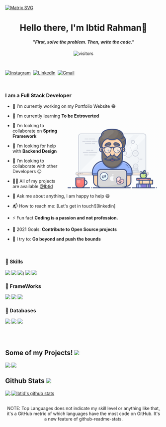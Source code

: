  [![Matrix SVG](https://raw.githubusercontent.com/rodrigograca31/rodrigograca31/master/matrix.svg)](https://www.youtube.com/watch?v=SDkAGkd4NLc)

<p>
  <h1 align="center"><b>Hello there, I'm Ibtid Rahman👋</b></h1>
</p>

<p>
  <h4 align="center"><b><i>"First, solve the problem. Then, write the code."</i></b></h4>
</p>

<p align="center">
    <img align="center" alt="visitors" src="https://gpvc.arturio.dev/Ibtid" />
</p>

<p align="center">
<br>

<a href="https://www.instagram.com/ibtidrahman/"><img src="https://img.shields.io/badge/instagram-%23E4405F.svg?&style=for-the-badge&logo=instagram&logoColor=white" alt="Instagram" /></a>&nbsp;
<a href="https://www.linkedin.com/in/sameer-memon-0019ab1a9/"><img src="https://img.shields.io/badge/linkedin-%230077B5.svg?&style=for-the-badge&logo=linkedin&logoColor=white" alt="LinkedIn" /></a>&nbsp;
<a href="mailto:ibtidrahman@iut-dhaka.com?subject=Hello%20Ibtid"><img src="https://img.shields.io/badge/gmail-%23D14836.svg?&style=for-the-badge&logo=gmail&logoColor=white" alt="Gmail"/></a>&nbsp;
<!--<a href="https://kkvanonymous.github.io/"><img alt="Website" src="https://img.shields.io/website?style=for-the-badge&up_message=portfolio&url=https%3A%2F%2Fkkvanonymous.github.io%2F"></a>-->
</p>

<br>

### I am a Full Stack Developer
<!-- - 💻 SDE Intern @ <a href="https://pureid.io">PureID </a>-->

- 🔭 I’m currently working on my Portfolio Website :grin:

- 🌱 I’m currently learning **To be Extroverted** <img align="right" style="width:20rem; height:auto" src="https://raw.githubusercontent.com/Elanza-48/Elanza-48/41a4790484e268102dfdab2b7c59d440d3ffafab/resources/img/geek.gif"/>

- 👯 I’m looking to collaborate on **Spring Framework**

- 🤝 I’m looking for help with **Backend Design**

- 👯 I’m looking to collaborate with other Developers :wink:

- 👨‍💻 All of my projects are available [@Ibtid](github.com/Ibtid)

- 💬 Ask me about anything, I am happy to help :smile:

- 📬 How to reach me: [Let's get in touch!][linkedin]

- ⚡ Fun fact **Coding is a passion and not profession.**

- 🥅 2021 Goals: **Contribute to Open Source projects**

- 🧗 I try to: **Go beyond and push the bounds**

<br>

### 🔧 Skills

![](https://img.shields.io/badge/Code-HTML5-informational?style=flat&logo=html5&logoColor=white&color=ffbf00)
![](https://img.shields.io/badge/Code-CSS-informational?style=flat&logo=css3&logoColor=white&color=ffbf00)
![](https://img.shields.io/badge/Code-JavaScript-informational?style=flat&logo=javascript&logoColor=white&color=ffbf00))
![](https://img.shields.io/badge/Code-JAVA-informational?style=flat&logo=java&logoColor=white&color=ffbf00)
![](https://img.shields.io/badge/Code-Nodejs-informational?style=flat&logo=Node.js&logoColor=white&color=ffbf00)

### 🔧 FrameWorks

![](https://img.shields.io/badge/Framework-React-informational?style=flat&logo=react&logoColor=white&color=2bbc8a)
![](https://img.shields.io/badge/Framework-Express-informational?style=flat&logo=express&logoColor=white&color=2bbc8a)
![](https://img.shields.io/badge/Framework-Svelte-informational?style=flat&logo=Svelte&logoColor=white&color=2bbc8a)

### 🔧 Databases

![](https://img.shields.io/badge/Database-MYSQL-informational?style=flat&logo=mysql&logoColor=white&color=ff471a)
![](https://img.shields.io/badge/Database-MongoDB-informational?style=flat&logo=mongodb&logoColor=white&color=ff471a)
![](https://img.shields.io/badge/Database-Firebase-informational?style=flat&logo=firebase&logoColor=white&color=ff471a)

<br/>
<br/>

## Some of my Projects! <img src="https://media.giphy.com/media/QssGEmpkyEOhBCb7e1/giphy.gif" width="25px">
<a href="https://github.com/Ibtid/Horek-Rokom">
  <!-- Change the `github-readme-stats.anuraghazra1.vercel.app` to `github-readme-stats.vercel.app`  -->
  <img align="center" src="https://github-readme-stats.vercel.app/api/pin/?username=Ibtid&repo=Horek-Rokom" />
</a>  


<a href="https://github.com/Ibtid/teamup">
  <!-- Change the `github-readme-stats.anuraghazra1.vercel.app` to `github-readme-stats.vercel.app`  -->
  <img align="center" src="https://github-readme-stats.vercel.app/api/pin/?username=Ibtid&repo=teamup" />
</a>

<Br>
 

## Github Stats <img src="https://media.giphy.com/media/cj87CxfRtrUifF3Ryk/giphy.gif" width="25px">

<a href="https://github.com/Ibtid">
  <img align="center" src="https://github-readme-stats.vercel.app/api/top-langs/?username=Ibtid&show_icons=true&theme=dark&langs_count=5&count_private=true&card_width=280" height="220px"/>
</a>
  
<a href="https://github.com/Ibtid">
 <img align="center" src="https://github-readme-stats.vercel.app/api?username=Ibtid&count_private=true&show_icons=true&theme=dark&line_height=27"  alt="Ibtid's github stats" height="220px" />
</a> 

<br/>
<br/>
 
<p align="center">
    NOTE: Top Languages does not indicate my skill level or anything like that, it's a GitHub metric of which languages have the most code on GitHub. It's a new feature of github-readme-stats.
</p>
 
 
 
 


